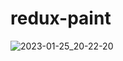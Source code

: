 # redux-paint

![2023-01-25_20-22-20](https://user-images.githubusercontent.com/72764133/214637065-b27ab3c1-9dd2-43cc-bd10-c675161a1c7f.png)

